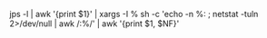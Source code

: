 
jps -l | awk '{print $1}' | xargs -I % sh -c 'echo -n %: ; netstat -tuln 2>/dev/null | awk /\:%/' | awk '{print $1, $NF}'
